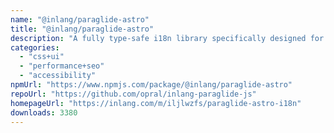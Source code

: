 ```yaml
---
name: "@inlang/paraglide-astro"
title: "@inlang/paraglide-astro"
description: "A fully type-safe i18n library specifically designed for partial hydration patterns like Astro's islands."
categories:
  - "css+ui"
  - "performance+seo"
  - "accessibility"
npmUrl: "https://www.npmjs.com/package/@inlang/paraglide-astro"
repoUrl: "https://github.com/opral/inlang-paraglide-js"
homepageUrl: "https://inlang.com/m/iljlwzfs/paraglide-astro-i18n"
downloads: 3380
---
```

